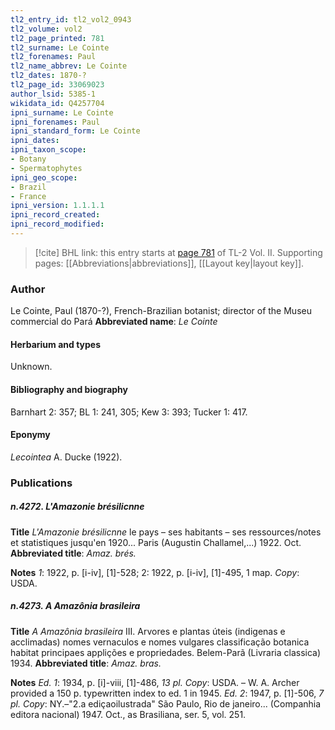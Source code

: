 ```yaml
---
tl2_entry_id: tl2_vol2_0943
tl2_volume: vol2
tl2_page_printed: 781
tl2_surname: Le Cointe
tl2_forenames: Paul
tl2_name_abbrev: Le Cointe
tl2_dates: 1870-?
tl2_page_id: 33069023
author_lsid: 5385-1
wikidata_id: Q4257704
ipni_surname: Le Cointe
ipni_forenames: Paul
ipni_standard_form: Le Cointe
ipni_dates: 
ipni_taxon_scope: 
- Botany
- Spermatophytes
ipni_geo_scope: 
- Brazil
- France
ipni_version: 1.1.1.1
ipni_record_created: 
ipni_record_modified:
---
```



> [!cite] BHL link: this entry starts at [page 781](https://www.biodiversitylibrary.org/page/33069023) of TL-2 Vol. II.
> Supporting pages: [[Abbreviations|abbreviations]], [[Layout key|layout key]].

### Author

Le Cointe, Paul (1870-?), French-Brazilian botanist; director of the Museu commercial do Pará 
**Abbreviated name**: *Le Cointe*

#### Herbarium and types

Unknown.

#### Bibliography and biography

Barnhart 2: 357; BL 1: 241, 305; Kew 3: 393; Tucker 1: 417.

#### Eponymy

*Lecointea* A. Ducke (1922).

### Publications

##### n.4272. L'Amazonie brésilicnne

**Title**
*L'Amazonie brésilicnne* le pays – ses habitants – ses ressources/notes et statistiques jusqu'en 1920... Paris (Augustin Challamel,...) 1922. Oct.
**Abbreviated title**: *Amaz. brés.*

**Notes**
*1*: 1922, p. \[i-iv\], \[1\]-528; 2: 1922, p. \[i-iv\], \[1\]-495, 1 map. *Copy*: USDA.

##### n.4273. A Amazônia brasileira

**Title**
*A Amazônia brasileira* III. Arvores e plantas úteis (indigenas e acclimadas) nomes vernaculos e nomes vulgares classificação botanica habitat principaes applições e propriedades. Belem-Parã (Livraria classica) 1934.
**Abbreviated title**: *Amaz. bras.*

**Notes**
*Ed. 1*: 1934, p. \[i\]-viii, \[1\]-486, *13 pl. Copy*: USDA. – W. A. Archer provided a 150 p. typewritten index to ed. 1 in 1945.
*Ed. 2*: 1947, p. \[1\]-506, *7 pl. Copy*: NY.–"2.a ediçaoilustrada" São Paulo, Rio de janeiro... (Companhia editora nacional) 1947. Oct., as Brasiliana, ser. 5, vol. 251.


